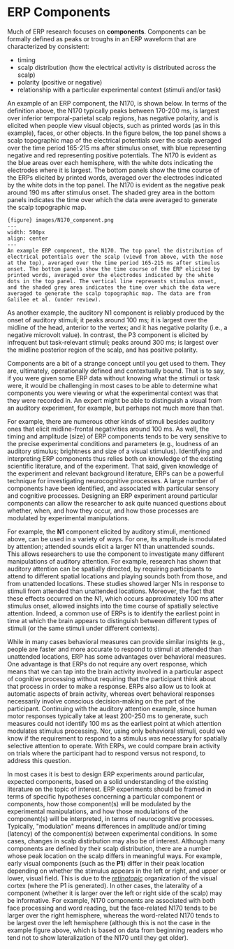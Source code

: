 # ERP Components

Much of ERP research focuses on **components**. Components can be formally defined as peaks or troughs in an ERP waveform that are characterized by consistent:
- timing
- scalp distribution (how the electrical activity is distributed across the scalp)
- polarity (positive or negative)
- relationship with a particular experimental context (stimuli and/or task)

An example of an ERP component, the N170, is shown below. In terms of the definition above, the N170 typically peaks between 170-200 ms, is largest over inferior temporal-parietal scalp regions, has negative polarity, and is elicited when people view visual objects, such as printed words (as in this example), faces, or other objects. In the figure below, the top panel shows a scalp topographic map of the electrical potentials over the scalp averaged over the time period 165-215 ms after stimulus onset, with blue representing negative and red representing positive potentials. The N170 is evident as the blue areas over each hemisphere, with the white dots indicating the electrodes where it is largest. The bottom panels show the time course of the ERPs elicited by printed words, averaged over the electrodes indicated by the white dots in the top panel. The N170 is evident as the negative peak around 190 ms after stimulus onset. The shaded grey area in the bottom panels indicates the time over which the data were averaged to generate the scalp topographic map.

```
{figure} images/N170_component.png
---
width: 500px
align: center
---
An example ERP component, the N170. The top panel the distribution of electrical potentials over the scalp (viewd from above, with the nose at the top), averaged over the time period 165-215 ms after stimulus onset. The bottom panels show the time course of the ERP elicited by printed words, averaged over the electrodes indicated by the white dots in the top panel. The vertical line represents stimulus onset, and the shaded grey area indicates the time over which the data were averaged to generate the scalp topographic map. The data are from Galilee et al. (under review).
```


As another example, the auditory N1 component is reliably produced by the onset of auditory stimuli; it peaks around 100 ms; it is largest over the midline of the head, anterior to the vertex; and it has negative polarity (i.e., a negative microvolt value). In contrast, the P3 component is elicited by infrequent but task-relevant stimuli; peaks around 300 ms; is largest over the midline posterior region of the scalp, and has positive polarity.

Components are a bit of a strange concept until you get used to them. They are, ultimately, operationally defined and contextually bound. That is to say, if you were given some ERP data without knowing what the stimuli or task were, it would be challenging in most cases to be able to determine what components you were viewing or what the experimental context was that they were recorded in. An expert might be able to distinguish a visual from an auditory experiment, for example, but perhaps not much more than that. 

For example, there are numerous other kinds of stimuli besides auditory ones that elicit midline-frontal negativities around 100 ms. As well, the timing and amplitude (size) of ERP components tends to be very sensitive to the precise experimental conditions and parameters (e.g., loudness of an auditory stimulus; brightness and size of a visual stimulus). Identifying and interpreting ERP components thus relies both on knowledge of the existing scientific literature, and of the experiment. That said, given knowledge of the experiment and relevant background literature, ERPs can be a powerful technique for investigating neurocognitive processes. A large number of components have been identified, and associated with particular sensory and cognitive processes. Designing an ERP experiment around particular components can allow the researcher to ask quite nuanced questions about whether, when, and how they occur, and how those processes are modulated by experimental manipulations.

For example, the **N1** component elicited by auditory stimuli, mentioned above, can be used in a variety of ways. For one, its amplitude is modulated by attention; attended sounds elicit a larger N1 than unattended sounds. This allows researchers to use the component to investigate many different manipulations of auditory attention. For example, research has shown that auditory attention can be spatially directed, by requiring participants to attend to different spatial locations and playing sounds both from those, and from unattended locations. These studies showed larger N1s in response to stimuli from attended than unattended locations. Moreover, the fact that these effects occurred on the N1, which occurs approximately 100 ms after stimulus onset, allowed insights into the time course of spatially selective attention. Indeed, a common use of ERPs is to identify the earliest point in time at which the brain appears to distinguish between different types of stimuli (or the same stimuli under different contexts).

While in many cases behavioral measures can provide similar insights (e.g., people are faster and more accurate to respond to stimuli at attended than unattended locations, ERP has some advantages over behavioral measures. One advantage is that ERPs do not require any overt response, which means that we can tap into the brain activity involved in a particular aspect of cognitive processing without requiring that the participant think about that process in order to make a response. ERPs also allow us to look at automatic aspects of brain activity, whereas overt behavioral responses necessarily involve conscious decision-making on the part of the participant. Continuing with the auditory attention example, since human motor responses typically take at least 200-250 ms to generate, such measures could not identify 100 ms as the earliest point at which attention modulates stimulus processing. Nor, using only behavioral stimuli, could we know if the requirement to respond to a stimulus was necessary for spatially selective attention to operate. With ERPs, we could compare brain activity on trials where the participant had to respond versus not respond, to address this question.

In most cases it is best to design ERP experiments around particular, expected components, based on a solid understanding of the existing literature on the topic of interest. ERP experiments should be framed in terms of specific hypotheses concerning a particular component or components, how those component(s) will be modulated by the experimental manipulations, and how those modulations of the component(s) will be interpreted, in terms of neurocognitive processes. Typically, "modulation" means differences in amplitude and/or timing (latency) of the component(s) between experimental conditions. In some cases, changes in scalp distirbution may also be of interest. Although many components are defined by their scalp distribution, there are a number whose peak location on the scalp differs in meaningful ways. For example, early visual components (such as the **P1**) differ in their peak location depending on whether the stimulus appears in the left or right, and upper or lower, visual field. This is due to the [*retinotopic*](https://en.wikipedia.org/wiki/Retinotopy) organization of the visual cortex (where the P1 is generated). In other cases, the laterality of a component (whether it is larger over the left or right side of the scalp) may be informative. For example, N170 components are associated with both face processing and word reading, but the face-related N170 tends to be larger over the right hemisphere, whereas the word-related N170 tends to be largest over the left hemisphere (although this is not the case in the example figure above, which is based on data from beginning readers who tend not to show lateralization of the N170 until they get older). 
